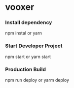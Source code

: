 # vooxer

### Install dependency
npm instal or yarn

### Start Developer Project 
npm start or yarn start

### Production Build 
npm run deploy or yarm deploy
